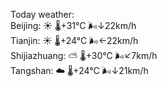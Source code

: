 Today weather:  
Beijing: ☀️   🌡️+31°C 🌬️↓22km/h  
Tianjin: ☀️   🌡️+24°C 🌬️←22km/h  
Shijiazhuang: ⛅️  🌡️+30°C 🌬️↙7km/h  
Tangshan: ☁️   🌡️+24°C 🌬️↓21km/h  
